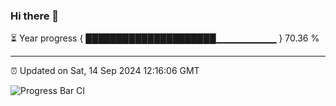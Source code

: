 ### Hi there 👋

⏳ Year progress { █████████████████████▁▁▁▁▁▁▁▁▁ } 70.36 %

---

⏰ Updated on Sat, 14 Sep 2024 12:16:06 GMT

![Progress Bar CI](https://github.com/Shyam-Makwana/GitHub-Actions-Demo/workflows/Progress%20Bar%20CI/badge.svg)
